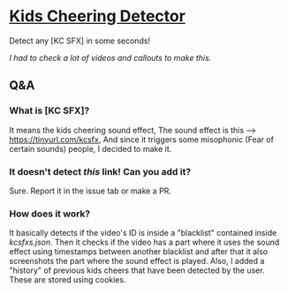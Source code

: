 # [Kids Cheering Detector](https://pggamer2.github.io/Rickroll-Detector/)
Detect any [KC SFX] in some seconds!

*I had to check a lot of videos and callouts to make this.*

## Q&A

### What is [KC SFX]?
It means the kids cheering sound effect, The sound effect is this --> https://tinyurl.com/kcsfx, And since it triggers some misophonic (Fear of certain sounds) people, I decided to make it.

### It doesn't detect *this* link! Can you add it?
Sure. Report it in the issue tab or make a PR.

### How does it work?
It basically detects if the video's ID is inside a "blacklist" contained inside *kcsfxs.json*. Then it checks if the video has a part where it uses the sound effect using timestamps between another blacklist and after that it also screenshots the part where the sound effect is played.
Also, I added a "history" of previous kids cheers that have been detected by the user. These are stored using cookies.
